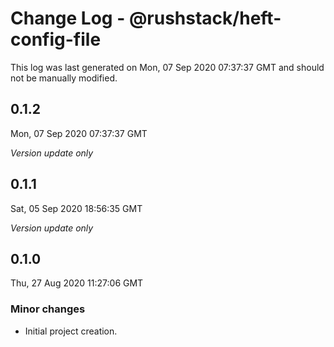 # Change Log - @rushstack/heft-config-file

This log was last generated on Mon, 07 Sep 2020 07:37:37 GMT and should not be manually modified.

## 0.1.2
Mon, 07 Sep 2020 07:37:37 GMT

*Version update only*

## 0.1.1
Sat, 05 Sep 2020 18:56:35 GMT

*Version update only*

## 0.1.0
Thu, 27 Aug 2020 11:27:06 GMT

### Minor changes

- Initial project creation.

